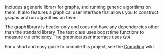 Includes a generic library for graphs, and running generic algorithms on them. It also features a graphical user interface that allows you to construct graphs and run algorithms on them.

The graph library is header only and does not have any dependencies other than the standard library. The test class uses boost time functions to measure the efficiency. The graphical user interface uses Qt4.

For a short and easy guide to compile this project, see the [Compiling](Compiling.md) wiki.